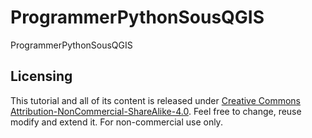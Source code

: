 # ProgrammerPythonSousQGIS
ProgrammerPythonSousQGIS


## Licensing
This tutorial and all of its content is released under [Creative Commons Attribution-NonCommercial-ShareAlike-4.0](https://creativecommons.org/licenses/by-nc-sa/4.0/). Feel free to change, reuse modify and extend it. For non-commercial use only.
